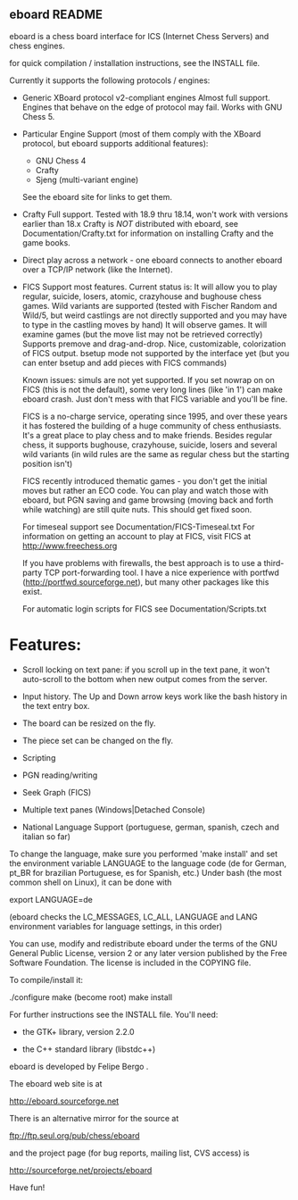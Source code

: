 eboard README
-------------

eboard is a chess board interface for ICS (Internet Chess
Servers) and chess engines.

for quick compilation / installation instructions, see the INSTALL file.

Currently it supports the following protocols / engines:

- Generic XBoard protocol v2-compliant engines
   Almost full support. Engines that behave on the edge of
   protocol may fail. Works with GNU Chess 5.

- Particular Engine Support (most of them comply with the
  XBoard protocol, but eboard supports additional features):

  - GNU Chess 4
  - Crafty
  - Sjeng (multi-variant engine)

  See the eboard site for links to get them.

- Crafty
  Full support.
  Tested with 18.9 thru 18.14, won't work with versions earlier
  than 18.x Crafty is *NOT* distributed with eboard, see
  Documentation/Crafty.txt for information on installing Crafty and
  the game books.

- Direct play across a network - one eboard connects to another
  eboard over a TCP/IP network (like the Internet).

- FICS
  Support most features.
  Current status is:
  It will allow you to play regular, suicide, losers, atomic,
  crazyhouse and bughouse chess games. 
  Wild variants are supported (tested with Fischer Random and Wild/5,
  but weird castlings are not directly supported and you may have to
  type in the castling moves by hand)
  It will observe games.
  It will examine games (but the move list may not be retrieved correctly)
  Supports premove and drag-and-drop.
  Nice, customizable, colorization of FICS output.
  bsetup mode not supported by the interface yet (but you can
  enter bsetup and add pieces with FICS commands)

  Known issues: simuls are not yet supported.
  If you set nowrap on on FICS (this is not the default), some
  very long lines (like 'in 1') can make eboard crash. Just don't
  mess with that FICS variable and you'll be fine.

  FICS is a no-charge service, operating since 1995, and over
  these years it has fostered the building of a huge community
  of chess enthusiasts. It's a great place to play chess and
  to make friends. Besides regular chess, it supports bughouse,
  crazyhouse, suicide, losers and several wild variants (in wild
  rules are the same as regular chess but the starting position
  isn't)

  FICS recently introduced thematic games - you don't get the initial
  moves but rather an ECO code. You can play and watch those with eboard,
  but PGN saving and game browsing (moving back and forth while watching)
  are still quite nuts. This should get fixed soon.

  For timeseal support see Documentation/FICS-Timeseal.txt
  For information on getting an account to play at FICS, visit
  FICS at http://www.freechess.org

  If you have problems with firewalls, the best approach is to use
  a third-party TCP port-forwarding tool. I have a nice experience
  with portfwd (http://portfwd.sourceforge.net), but many other
  packages like this exist.

  For automatic login scripts for FICS see Documentation/Scripts.txt

# Features:

- Scroll locking on text pane: if you scroll up in the text
  pane, it won't auto-scroll to the bottom when new output
  comes from the server.

- Input history. The Up and Down arrow keys work like the
  bash history in the text entry box.

- The board can be resized on the fly.

- The piece set can be changed on the fly.

- Scripting

- PGN reading/writing

- Seek Graph (FICS)

- Multiple text panes (Windows|Detached Console)

- National Language Support (portuguese, german, spanish, czech and 
  italian so far)

To change the language, make sure you performed 'make install' and
set the environment variable LANGUAGE to the language code
(de for German, pt_BR for brazilian Portuguese, es for Spanish, etc.)
Under bash (the most common shell on Linux), it can be done with

export LANGUAGE=de

(eboard checks the LC_MESSAGES, LC_ALL, LANGUAGE and LANG
environment variables for language settings, in this order)

You can use, modify and redistribute eboard under the terms of
the GNU General Public License, version 2 or any later version
published by the Free Software Foundation. The license is
included in the COPYING file. 

To compile/install it:

./configure
make
(become root)
make install

For further instructions see the INSTALL file. You'll need:

- the GTK+ library, version 2.2.0

- the C++ standard library (libstdc++)

eboard is developed by Felipe Bergo <fbergo at gmail.com>.

The eboard web site is at

  http://eboard.sourceforge.net

There is an alternative mirror for the source at

  ftp://ftp.seul.org/pub/chess/eboard

and the project page (for bug reports, mailing list, CVS
access) is

  http://sourceforge.net/projects/eboard

Have fun!
